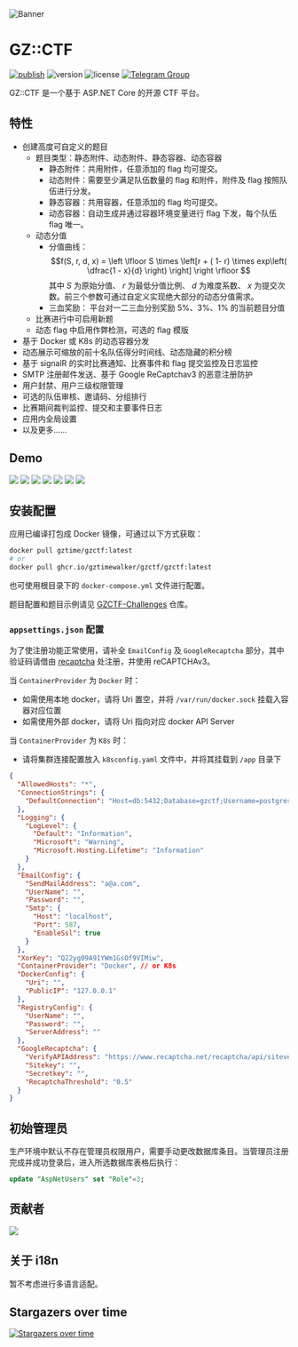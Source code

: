 <picture>
  <source media="(prefers-color-scheme: dark)" srcset="assets/banner.dark.svg">
  <img alt="Banner" src="assets/banner.light.svg">
</picture>

# GZ::CTF

[![publish](https://github.com/GZTimeWalker/GZCTF/actions/workflows/ci.yml/badge.svg)](https://github.com/GZTimeWalker/GZCTF/actions/workflows/ci.yml)
![version](https://img.shields.io/github/v/release/GZTimeWalker/GZCTF?include_prereleases&label=version)
![license](https://img.shields.io/github/license/GZTimeWalker/GZCTF?color=FF5531)
[![Telegram Group](https://img.shields.io/endpoint?color=blue&url=https%3A%2F%2Ftg.sumanjay.workers.dev%2Fgzctf)](https://telegram.dog/gzctf)

GZ::CTF 是一个基于 ASP.NET Core 的开源 CTF 平台。

## 特性

- 创建高度可自定义的题目
  - 题目类型：静态附件、动态附件、静态容器、动态容器
    - 静态附件：共用附件，任意添加的 flag 均可提交。
    - 动态附件：需要至少满足队伍数量的 flag 和附件，附件及 flag 按照队伍进行分发。
    - 静态容器：共用容器，任意添加的 flag 均可提交。
    - 动态容器：自动生成并通过容器环境变量进行 flag 下发，每个队伍 flag 唯一。
  - 动态分值
    - 分值曲线：
        $$f(S, r, d, x) = \left \lfloor S \times \left[r  + ( 1- r) \times exp\left( \dfrac{1 - x}{d} \right) \right] \right \rfloor $$
      其中 $S$ 为原始分值、 $r$ 为最低分值比例、 $d$ 为难度系数、 $x$ 为提交次数。前三个参数可通过自定义实现绝大部分的动态分值需求。
    - 三血奖励：
      平台对一二三血分别奖励 5%、3%、1% 的当前题目分值
  - 比赛进行中可启用新题
  - 动态 flag 中启用作弊检测，可选的 flag 模版
- 基于 Docker 或 K8s 的动态容器分发
- 动态展示可缩放的前十名队伍得分时间线、动态隐藏的积分榜
- 基于 signalR 的实时比赛通知、比赛事件和 flag 提交监控及日志监控
- SMTP 注册邮件发送、基于 Google ReCaptchav3 的恶意注册防护
- 用户封禁、用户三级权限管理
- 可选的队伍审核、邀请码、分组排行
- 比赛期间裁判监控、提交和主要事件日志
- 应用内全局设置
- 以及更多……

## Demo

![](assets/demo-1.png)
![](assets/demo-2.png)
![](assets/demo-3.png)
![](assets/demo-4.png)
![](assets/demo-5.png)
![](assets/demo-6.png)
![](assets/demo-7.png)

## 安装配置

应用已编译打包成 Docker 镜像，可通过以下方式获取：

```bash
docker pull gztime/gzctf:latest
# or
docker pull ghcr.io/gztimewalker/gzctf/gzctf:latest
```

也可使用根目录下的 `docker-compose.yml` 文件进行配置。

题目配置和题目示例请见 [GZCTF-Challenges](https://github.com/GZTimeWalker/GZCTF-Challenges) 仓库。

### `appsettings.json` 配置

为了使注册功能正常使用，请补全 `EmailConfig` 及 `GoogleRecaptcha` 部分，其中验证码请借由 [recaptcha](https://www.google.com/recaptcha/admin) 处注册，并使用 reCAPTCHAv3。

当 `ContainerProvider` 为 `Docker` 时：
  - 如需使用本地 docker，请将 Uri 置空，并将 `/var/run/docker.sock` 挂载入容器对应位置
  - 如需使用外部 docker，请将 Uri 指向对应 docker API Server

当 `ContainerProvider` 为 `K8s` 时：
  - 请将集群连接配置放入 `k8sconfig.yaml` 文件中，并将其挂载到 `/app` 目录下

```json
{
  "AllowedHosts": "*",
  "ConnectionStrings": {
    "DefaultConnection": "Host=db:5432;Database=gzctf;Username=postgres;Password=Fyjd0HtrL00QD555W1b6WLKbLl62cHT0"
  },
  "Logging": {
    "LogLevel": {
      "Default": "Information",
      "Microsoft": "Warning",
      "Microsoft.Hosting.Lifetime": "Information"
    }
  },
  "EmailConfig": {
    "SendMailAddress": "a@a.com",
    "UserName": "",
    "Password": "",
    "Smtp": {
      "Host": "localhost",
      "Port": 587,
      "EnableSsl": true
    }
  },
  "XorKey": "Q22yg09A91YWm1GsOf9VIMiw",
  "ContainerProvider": "Docker", // or K8s
  "DockerConfig": {
    "Uri": "",
    "PublicIP": "127.0.0.1"
  },
  "RegistryConfig": {
    "UserName": "",
    "Password": "",
    "ServerAddress": ""
  },
  "GoogleRecaptcha": {
    "VerifyAPIAddress": "https://www.recaptcha.net/recaptcha/api/siteverify",
    "Sitekey": "",
    "Secretkey": "",
    "RecaptchaThreshold": "0.5"
  }
}
```

## 初始管理员

生产环境中默认不存在管理员权限用户，需要手动更改数据库条目。当管理员注册完成并成功登录后，进入所选数据库表格后执行：

```sql
update "AspNetUsers" set "Role"=3;
```

## 贡献者

<a href="https://github.com/GZTimeWalker/GZCTF/graphs/contributors">
  <img src="https://contrib.rocks/image?repo=GZTimeWalker/GZCTF" />
</a>

## 关于 i18n

暂不考虑进行多语言适配。

## Stargazers over time

[![Stargazers over time](https://starchart.cc/GZTimeWalker/GZCTF.svg)](https://starchart.cc/GZTimeWalker/GZCTF)
